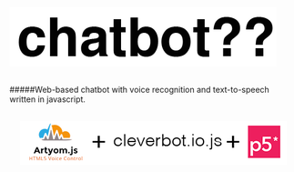![alt tag](https://raw.githubusercontent.com/danfragoso/chatbot/master/img/chatbotlogo.png)

##

#####Web-based chatbot with voice recognition and text-to-speech written in javascript.

##


<p align="center">
  <img src = "https://raw.githubusercontent.com/danfragoso/chatbot/master/img/withlove.png" />
</p>
